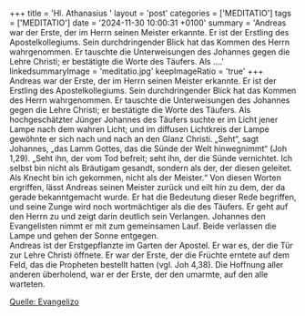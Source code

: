 +++
title = 'Hl. Athanasius  '
layout = 'post'
categories = ['MEDITATIO']
tags = ['MEDITATIO']
date = '2024-11-30 10:00:31 +0100'
summary = 'Andreas war der Erste, der im Herrn seinen Meister erkannte. Er ist der Erstling des Apostelkollegiums. Sein durchdringender Blick hat das Kommen des Herrn wahrgenommen. Er tauschte die Unterweisungen des Johannes gegen die Lehre Christi; er bestätigte die Worte des Täufers. Als ....'
linkedsummaryImage = 'meditatio.jpg'
keepImageRatio = 'true'
+++
 Andreas war der Erste, der im Herrn seinen Meister erkannte. Er ist der Erstling des Apostelkollegiums. Sein durchdringender Blick hat das Kommen des Herrn wahrgenommen. Er tauschte die Unterweisungen des Johannes gegen die Lehre Christi; er bestätigte die Worte des Täufers. Als hochgeschätzter Jünger Johannes des Täufers suchte er im Licht jener Lampe nach dem wahren Licht; und im diffusen Lichtkreis der Lampe gewöhnte er sich nach und nach an den Glanz Christi.<!--more-->
„Seht“, sagt Johannes, „das Lamm Gottes, das die Sünde der Welt hinwegnimmt“ (Joh 1,29). „Seht ihn, der vom Tod befreit; seht ihn, der die Sünde vernichtet. Ich selbst bin nicht als Bräutigam gesandt, sondern als der, der diesen geleitet. Als Knecht bin ich gekommen, nicht als der Meister.“
Von diesen Worten ergriffen, lässt Andreas seinen Meister zurück und eilt hin zu dem, der da gerade bekanntgemacht wurde. Er hat die Bedeutung dieser Rede begriffen, und seine Zunge wird noch wortmächtiger als die des Täufers. Er geht auf den Herrn zu und zeigt darin deutlich sein Verlangen. Johannes den Evangelisten nimmt er mit zum gemeinsamen Lauf. Beide verlassen die Lampe und gehen der Sonne entgegen.  
Andreas ist der Erstgepflanzte im Garten der Apostel. Er war es, der die Tür zur Lehre Christi öffnete. Er war der Erste, der die Früchte erntete auf dem Feld, das die Propheten bestellt hatten (vgl. Joh 4,38). Die Hoffnung aller anderen überholend, war er der Erste, der den umarmte, auf den alle warteten.


[Quelle: Evangelizo](https://evangeliumtagfuertag.org/DE/gospel)
